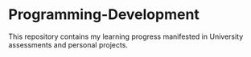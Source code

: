 # Programming-Development
This repository contains my learning progress manifested in University assessments and personal projects.
